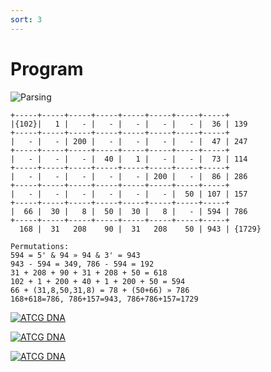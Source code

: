 ```yaml
---
sort: 3
---
```


# Program

![Parsing](https://user-images.githubusercontent.com/36441664/71648180-c599e280-2d33-11ea-94e0-9a8552c72bd7.png)

```
+-----+-----+-----+-----+-----+-----+-----+-----+
|{102}|   1 |   - |   - |   - |   - |   - |  36 | 139
+-----+-----+-----+-----+-----+-----+-----+-----+
|   - |   - | 200 |   - |   - |   - |   - |  47 | 247
+-----+-----+-----+-----+-----+-----+-----+-----+
|   - |   - |   - |  40 |   1 |   - |   - |  73 | 114
+-----+-----+-----+-----+-----+-----+-----+-----+
|   - |   - |   - |   - |   - | 200 |   - |  86 | 286
+-----+-----+-----+-----+-----+-----+-----+-----+
|   - |   - |   - |   - |   - |   - |  50 | 107 | 157
+-----+-----+-----+-----+-----+-----+-----+-----+
|  66 |  30 |   8 |  50 |  30 |   8 |   - | 594 | 786
+-----+-----+-----+-----+-----+-----+-----+-----+
  168 |  31   208    90 |  31   208    50 | 943 | {1729}

Permutations:
594 = 5' & 94 » 94 & 3' = 943
943 - 594 = 349, 786 - 594 = 192
31 + 208 + 90 + 31 + 208 + 50 = 618
102 + 1 + 200 + 40 + 1 + 200 + 50 = 594
66 + (31,8,50,31,8) = 78 + (50+66) » 786
168+618=786, 786+157=943, 786+786+157=1729
```

[![ATCG DNA](https://camo.githubusercontent.com/dc89cc4d5c11a81766b261b369d59f544c5712683528936499ac89749adfb5a6/68747470733a2f2f7777772e6a656b796c6c2e636f6d2e636e2f696d672f6a656b796c6c6c61796f7574636f6e636570742e706e67)](/../../../theme)

[![ATCG DNA](https://user-images.githubusercontent.com/36441664/166161369-aec4d34a-5572-49af-aa61-f36a6f695299.png)](/../../../theme)

[![ATCG DNA](https://user-images.githubusercontent.com/36441664/123424569-377e7f80-d5eb-11eb-9c85-1f5d72f14eed.png)](/../../../theme)

